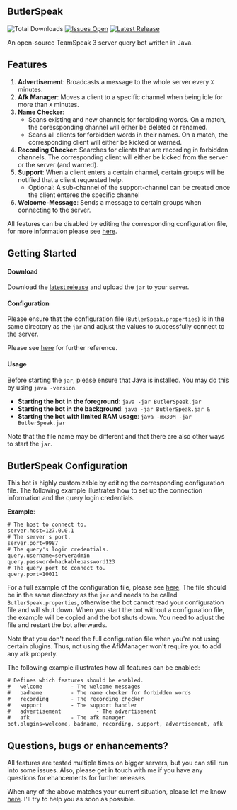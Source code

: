 ## ButlerSpeak

![Total Downloads](https://img.shields.io/github/downloads/FLOODY88/ButlerSpeak/total.svg) [![Issues Open](https://img.shields.io/github/issues/FLOODY88/ButlerSpeak.svg)](../../issues) [![Latest Release](https://img.shields.io/github/release/FLOODY88/ButlerSpeak.svg)](../../releases) 

An open-source TeamSpeak 3 server query bot written in Java.

## Features

1. **Advertisement**: Broadcasts a message to the whole server every ``X`` minutes.
2. **Afk Manager**: Moves a client to a specific channel when being idle for more than ``X`` minutes.
3. **Name Checker**: 
   - Scans existing and new channels for forbidding words. On a match, the coressponding channel will either be 
     deleted or renamed.
   - Scans all clients for forbidden words in their names. On a match, the corresponding client will either be 
     kicked or warned.
4. **Recording Checker**: Searches for clients that are recording in forbidden channels. The corresponding client will
   either be kicked from the server or the server (and warned).
5. **Support**: When a client enters a certain channel, certain groups will be notified that a client requested help.
   - Optional: A sub-channel of the support-channel can be created once the client enteres the specific channel
6. **Welcome-Message**: Sends a message to certain groups when connecting to the server.

All features can be disabled by editing the corresponding configuration file, for more information please see [here](#butlerspeak-configuration).



## Getting Started

#### Download

Download the [latest release](../../releases/latest) and upload the `jar` to your server.

#### Configuration

Please ensure that the configuration file (`ButlerSpeak.properties`) is in the same directory as the `jar` and adjust the values to successfully connect to the server.

Please see [here](#butlerspeak-configuration) for further reference.

#### Usage

Before starting the `jar`, please ensure that Java is installed. You may do this by using `java -version`.

- **Starting the bot in the foreground**:  `java -jar ButlerSpeak.jar`
- **Starting the bot in the background**:  `java -jar ButlerSpeak.jar &`
- **Starting the bot with limited RAM usage**: `java -mx30M -jar ButlerSpeak.jar`

Note that the file name may be different and that there are also other ways to start the `jar`.

## ButlerSpeak Configuration

This bot is highly customizable by editing the corresponding configuration file. The following example illustrates how to set up the connection information and the query login credentials.

**Example**:

```properties
# The host to connect to.
server.host=127.0.0.1
# The server's port.
server.port=9987
# The query's login credentials.
query.username=serveradmin
query.password=hackablepassword123
# The query port to connect to.
query.port=10011
```

For a full example of the configuration file, please see [here](../master/src/main/resources/ButlerSpeak_EXAMPLE.properties). The file should be in the same directory as the `jar` and needs to be called `ButlerSpeak.properties`, otherwise the bot cannot read your configuration file and will shut down. 
When you start the bot without a configuration file, the example will be copied and the bot shuts down. You need to adjust the file and restart the bot afterwards.

Note that you don't need the full configuration file when you're not using certain plugins. Thus, not using the AfkManager won't require you to add any `afk` property. 

The following example illustrates how all features can be enabled:

```properties
# Defines which features should be enabled.
# 	welcome 		- The welcome messages
#	badname 		- The name checker for forbidden words
#	recording 		- The recording checker
#	support 		- The support handler
# 	advertisement 	        - The advertisement
# 	afk 			- The afk manager
bot.plugins=welcome, badname, recording, support, advertisement, afk
```



## Questions, bugs or enhancements?

All features are tested multiple times on bigger servers, but you can still run into some issues. Also, please get in touch with me if you have any questions for ehancements for further releases.

When any of the above matches your current situation, please let me know [here](../../issues). I'll try to help you as soon as possible.
